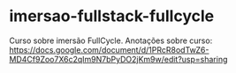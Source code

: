 # imersao-fullstack-fullcycle

Curso sobre imersão FullCycle.
Anotações sobre curso: https://docs.google.com/document/d/1PRcR8odTwZ6-MD4Cf9Zoo7X6c2qIm9N7bPyDO2jKm9w/edit?usp=sharing